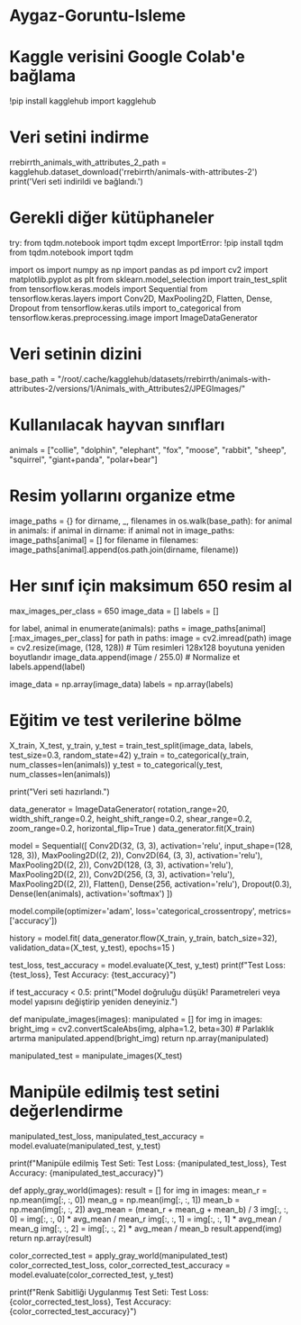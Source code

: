 # Aygaz-Goruntu-Isleme

# Kaggle verisini Google Colab'e bağlama
!pip install kagglehub
import kagglehub

# Veri setini indirme
rrebirrth_animals_with_attributes_2_path = kagglehub.dataset_download('rrebirrth/animals-with-attributes-2')
print('Veri seti indirildi ve bağlandı.')

# Gerekli diğer kütüphaneler
try:
    from tqdm.notebook import tqdm
except ImportError:
    !pip install tqdm
    from tqdm.notebook import tqdm

import os
import numpy as np
import pandas as pd
import cv2
import matplotlib.pyplot as plt
from sklearn.model_selection import train_test_split
from tensorflow.keras.models import Sequential
from tensorflow.keras.layers import Conv2D, MaxPooling2D, Flatten, Dense, Dropout
from tensorflow.keras.utils import to_categorical
from tensorflow.keras.preprocessing.image import ImageDataGenerator


# Veri setinin dizini
base_path = "/root/.cache/kagglehub/datasets/rrebirrth/animals-with-attributes-2/versions/1/Animals_with_Attributes2/JPEGImages/"

# Kullanılacak hayvan sınıfları
animals = ["collie", "dolphin", "elephant", "fox", "moose", "rabbit", "sheep", "squirrel", "giant+panda", "polar+bear"]

# Resim yollarını organize etme
image_paths = {}
for dirname, _, filenames in os.walk(base_path):
    for animal in animals:
        if animal in dirname:
            if animal not in image_paths:
                image_paths[animal] = []
            for filename in filenames:
                image_paths[animal].append(os.path.join(dirname, filename))

# Her sınıf için maksimum 650 resim al
max_images_per_class = 650
image_data = []
labels = []

for label, animal in enumerate(animals):
    paths = image_paths[animal][:max_images_per_class]
    for path in paths:
        image = cv2.imread(path)
        image = cv2.resize(image, (128, 128))  # Tüm resimleri 128x128 boyutuna yeniden boyutlandır
        image_data.append(image / 255.0)  # Normalize et
        labels.append(label)

image_data = np.array(image_data)
labels = np.array(labels)

# Eğitim ve test verilerine bölme
X_train, X_test, y_train, y_test = train_test_split(image_data, labels, test_size=0.3, random_state=42)
y_train = to_categorical(y_train, num_classes=len(animals))
y_test = to_categorical(y_test, num_classes=len(animals))

print("Veri seti hazırlandı.")



data_generator = ImageDataGenerator(
    rotation_range=20,
    width_shift_range=0.2,
    height_shift_range=0.2,
    shear_range=0.2,
    zoom_range=0.2,
    horizontal_flip=True
)
data_generator.fit(X_train)






model = Sequential([
    Conv2D(32, (3, 3), activation='relu', input_shape=(128, 128, 3)),
    MaxPooling2D((2, 2)),
    Conv2D(64, (3, 3), activation='relu'),
    MaxPooling2D((2, 2)),
    Conv2D(128, (3, 3), activation='relu'),
    MaxPooling2D((2, 2)),
    Conv2D(256, (3, 3), activation='relu'),
    MaxPooling2D((2, 2)),
    Flatten(),
    Dense(256, activation='relu'),
    Dropout(0.3),
    Dense(len(animals), activation='softmax')
])

model.compile(optimizer='adam', loss='categorical_crossentropy', metrics=['accuracy'])











history = model.fit(
    data_generator.flow(X_train, y_train, batch_size=32),
    validation_data=(X_test, y_test),
    epochs=15
)







test_loss, test_accuracy = model.evaluate(X_test, y_test)
print(f"Test Loss: {test_loss}, Test Accuracy: {test_accuracy}")

if test_accuracy < 0.5:
    print("Model doğruluğu düşük! Parametreleri veya model yapısını değiştirip yeniden deneyiniz.")




def manipulate_images(images):
    manipulated = []
    for img in images:
        bright_img = cv2.convertScaleAbs(img, alpha=1.2, beta=30)  # Parlaklık artırma
        manipulated.append(bright_img)
    return np.array(manipulated)

manipulated_test = manipulate_images(X_test)

# Manipüle edilmiş test setini değerlendirme
manipulated_test_loss, manipulated_test_accuracy = model.evaluate(manipulated_test, y_test)

print(f"Manipüle edilmiş Test Seti: Test Loss: {manipulated_test_loss}, Test Accuracy: {manipulated_test_accuracy}")



def apply_gray_world(images):
    result = []
    for img in images:
        mean_r = np.mean(img[:, :, 0])
        mean_g = np.mean(img[:, :, 1])
        mean_b = np.mean(img[:, :, 2])
        avg_mean = (mean_r + mean_g + mean_b) / 3
        img[:, :, 0] = img[:, :, 0] * avg_mean / mean_r
        img[:, :, 1] = img[:, :, 1] * avg_mean / mean_g
        img[:, :, 2] = img[:, :, 2] * avg_mean / mean_b
        result.append(img)
    return np.array(result)

color_corrected_test = apply_gray_world(manipulated_test)
color_corrected_test_loss, color_corrected_test_accuracy = model.evaluate(color_corrected_test, y_test)

print(f"Renk Sabitliği Uygulanmış Test Seti: Test Loss: {color_corrected_test_loss}, Test Accuracy: {color_corrected_test_accuracy}")
